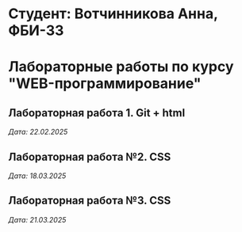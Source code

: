 # Студент: Вотчинникова Анна, ФБИ-33

# Лабораторные работы по курсу "WEB-программирование"

## Лабораторная работа 1. Git + html

*Дата: 22.02.2025*

## Лабораторная работа №2. CSS

*Дата: 18.03.2025*

## Лабораторная работа №3. CSS

*Дата: 21.03.2025*
